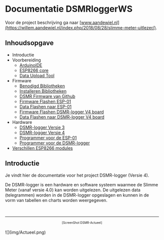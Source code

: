 # Documentatie DSMRloggerWS 

Voor de project beschrijving ga naar [www.aandewiel.nl](https://willem.aandewiel.nl/index.php/2018/08/28/slimme-meter-uitlezer/).

## Inhoudsopgave

* Introductie
* Voorbereiding
    *  [ArduinoIDE](installatieArduinoIDE.md)
    *  [ESP8266 core](installatieESP8266core.md)
    *  [Data Upload Tool](installatieDataUploadTool.md)
* Firmware
    *  [Benodigd Bibliotheken](benodigdeBibliotheken.md)
    *  [Installeren Bibliotheken](installatieBibliotheken.md)
    *  [DSMR Firmware van Github](clonenFirmware.md)
    *  [Firmware Flashen ESP-01](uploadFirmware_ESP-01.md)
    *  [Data Flashen naar ESP-01](uploadDataMap_ESP-01.md)
    *  [Firmware Flashen DSMR-logger V4 board](uploadFirmware_ESP-12.md)
    *  [Data Flashen naar DSMR-logger V4 board](uploadDataMap_ESP-12.md)
* Hardware
    *  [DSMR-logger Versie 3](hardware_V3.md)
    *  [DSMR-logger Versie 4](hardware_V4.md)
    *  [Programmer voor de ESP-01](hardware_ESP01_Programmer.md)
    *  [Programmer voor de DSMR-logger](hardware_DSMR_Programmer.md)
* [Verschillen ESP8266 modules](verschillenESP8266.md)

## Introductie
Je vindt hier de documentatie voor het project DSMR-logger (Versie 4).

De DSMR-logger is een hardware en software systeem waarmee de Slimme Meter (vanaf versie 4.0)
kan worden uitgelezen. De uitgelezen data (telegrammen) worden in de DSMR-logger
opgeslagen en kunnen in de vorm van tabellen en charts worden weergegeven.

<br>

---
<center  style="font-size: 70%">[ScreenShot DSMR-Actueel]</center><br>
![](img/Actueel.png)
